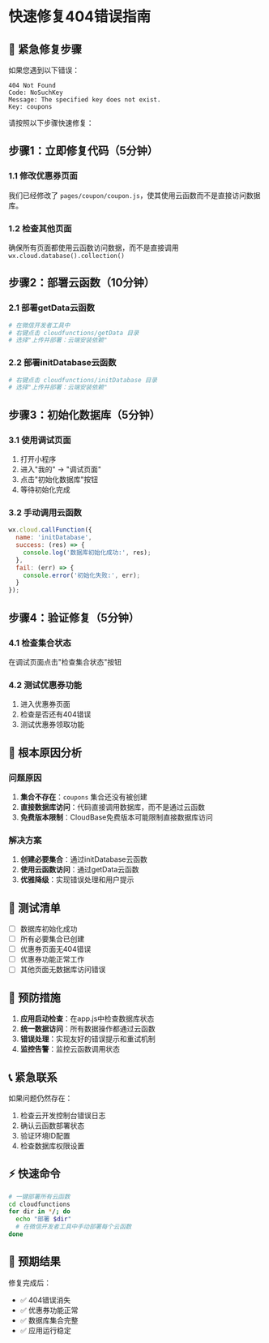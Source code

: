 # 快速修复404错误指南

## 🚨 紧急修复步骤

如果您遇到以下错误：
```
404 Not Found
Code: NoSuchKey
Message: The specified key does not exist.
Key: coupons
```

请按照以下步骤快速修复：

## 步骤1：立即修复代码（5分钟）

### 1.1 修改优惠券页面
我们已经修改了 `pages/coupon/coupon.js`，使其使用云函数而不是直接访问数据库。

### 1.2 检查其他页面
确保所有页面都使用云函数访问数据，而不是直接调用 `wx.cloud.database().collection()`

## 步骤2：部署云函数（10分钟）

### 2.1 部署getData云函数
```bash
# 在微信开发者工具中
# 右键点击 cloudfunctions/getData 目录
# 选择"上传并部署：云端安装依赖"
```

### 2.2 部署initDatabase云函数
```bash
# 右键点击 cloudfunctions/initDatabase 目录
# 选择"上传并部署：云端安装依赖"
```

## 步骤3：初始化数据库（5分钟）

### 3.1 使用调试页面
1. 打开小程序
2. 进入"我的" -> "调试页面"
3. 点击"初始化数据库"按钮
4. 等待初始化完成

### 3.2 手动调用云函数
```javascript
wx.cloud.callFunction({
  name: 'initDatabase',
  success: (res) => {
    console.log('数据库初始化成功:', res);
  },
  fail: (err) => {
    console.error('初始化失败:', err);
  }
});
```

## 步骤4：验证修复（5分钟）

### 4.1 检查集合状态
在调试页面点击"检查集合状态"按钮

### 4.2 测试优惠券功能
1. 进入优惠券页面
2. 检查是否还有404错误
3. 测试优惠券领取功能

## 🔧 根本原因分析

### 问题原因
1. **集合不存在**：`coupons` 集合还没有被创建
2. **直接数据库访问**：代码直接调用数据库，而不是通过云函数
3. **免费版本限制**：CloudBase免费版本可能限制直接数据库访问

### 解决方案
1. **创建必要集合**：通过initDatabase云函数
2. **使用云函数访问**：通过getData云函数
3. **优雅降级**：实现错误处理和用户提示

## 📱 测试清单

- [ ] 数据库初始化成功
- [ ] 所有必要集合已创建
- [ ] 优惠券页面无404错误
- [ ] 优惠券功能正常工作
- [ ] 其他页面无数据库访问错误

## 🚀 预防措施

1. **应用启动检查**：在app.js中检查数据库状态
2. **统一数据访问**：所有数据操作都通过云函数
3. **错误处理**：实现友好的错误提示和重试机制
4. **监控告警**：监控云函数调用状态

## 📞 紧急联系

如果问题仍然存在：
1. 检查云开发控制台错误日志
2. 确认云函数部署状态
3. 验证环境ID配置
4. 检查数据库权限设置

## ⚡ 快速命令

```bash
# 一键部署所有云函数
cd cloudfunctions
for dir in */; do
  echo "部署 $dir"
  # 在微信开发者工具中手动部署每个云函数
done
```

## 🎯 预期结果

修复完成后：
- ✅ 404错误消失
- ✅ 优惠券功能正常
- ✅ 数据库集合完整
- ✅ 应用运行稳定 
